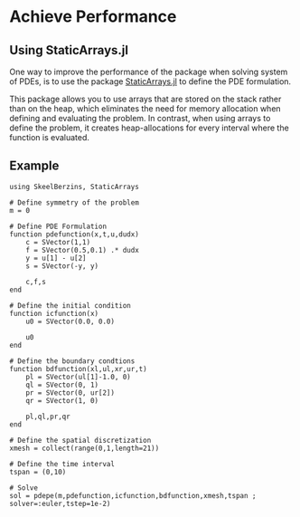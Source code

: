 # Achieve Performance

## Using StaticArrays.jl

One way to improve the performance of the package when solving system of PDEs, is to use the package [StaticArrays.jl](https://github.com/JuliaArrays/StaticArrays.jl) to define the PDE formulation.

This package allows you to use arrays that are stored on the stack rather than on the heap, which eliminates the need for memory allocation when defining and evaluating the problem.
In contrast, when using arrays to define the problem, it creates heap-allocations for every interval where the function is evaluated.

## Example

```
using SkeelBerzins, StaticArrays

# Define symmetry of the problem
m = 0

# Define PDE Formulation
function pdefunction(x,t,u,dudx)
    c = SVector(1,1)
    f = SVector(0.5,0.1) .* dudx
    y = u[1] - u[2]
    s = SVector(-y, y)

    c,f,s
end

# Define the initial condition
function icfunction(x)
    u0 = SVector(0.0, 0.0)
    
    u0
end

# Define the boundary condtions
function bdfunction(xl,ul,xr,ur,t)
    pl = SVector(ul[1]-1.0, 0)
    ql = SVector(0, 1)
    pr = SVector(0, ur[2])
    qr = SVector(1, 0)

    pl,ql,pr,qr
end

# Define the spatial discretization
xmesh = collect(range(0,1,length=21))

# Define the time interval
tspan = (0,10)

# Solve
sol = pdepe(m,pdefunction,icfunction,bdfunction,xmesh,tspan ; solver=:euler,tstep=1e-2)
```
